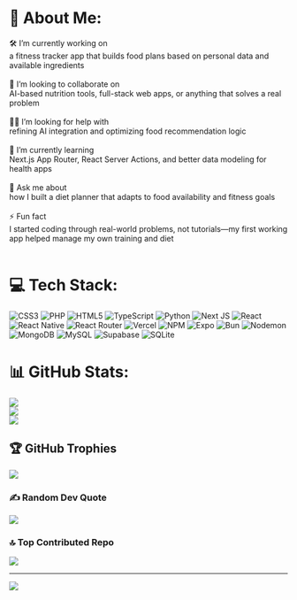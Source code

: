 # 💫 About Me:
🛠 I’m currently working on<br>a fitness tracker app that builds food plans based on personal data and available ingredients<br><br>🤝 I’m looking to collaborate on<br>AI-based nutrition tools, full-stack web apps, or anything that solves a real problem<br><br>🙋‍♂️ I’m looking for help with<br>refining AI integration and optimizing food recommendation logic<br><br>🧠 I’m currently learning<br>Next.js App Router, React Server Actions, and better data modeling for health apps<br><br>💬 Ask me about<br>how I built a diet planner that adapts to food availability and fitness goals<br><br>⚡ Fun fact<br>I started coding through real-world problems, not tutorials—my first working app helped manage my own training and diet<br><br>


# 💻 Tech Stack:
![CSS3](https://img.shields.io/badge/css3-%231572B6.svg?style=for-the-badge&logo=css3&logoColor=white) ![PHP](https://img.shields.io/badge/php-%23777BB4.svg?style=for-the-badge&logo=php&logoColor=white) ![HTML5](https://img.shields.io/badge/html5-%23E34F26.svg?style=for-the-badge&logo=html5&logoColor=white) ![TypeScript](https://img.shields.io/badge/typescript-%23007ACC.svg?style=for-the-badge&logo=typescript&logoColor=white) ![Python](https://img.shields.io/badge/python-3670A0?style=for-the-badge&logo=python&logoColor=ffdd54) ![Next JS](https://img.shields.io/badge/Next-black?style=for-the-badge&logo=next.js&logoColor=white) ![React](https://img.shields.io/badge/react-%2320232a.svg?style=for-the-badge&logo=react&logoColor=%2361DAFB) ![React Native](https://img.shields.io/badge/react_native-%2320232a.svg?style=for-the-badge&logo=react&logoColor=%2361DAFB) ![React Router](https://img.shields.io/badge/React_Router-CA4245?style=for-the-badge&logo=react-router&logoColor=white) ![Vercel](https://img.shields.io/badge/vercel-%23000000.svg?style=for-the-badge&logo=vercel&logoColor=white) ![NPM](https://img.shields.io/badge/NPM-%23CB3837.svg?style=for-the-badge&logo=npm&logoColor=white) ![Expo](https://img.shields.io/badge/expo-1C1E24?style=for-the-badge&logo=expo&logoColor=#D04A37) ![Bun](https://img.shields.io/badge/Bun-%23000000.svg?style=for-the-badge&logo=bun&logoColor=white) ![Nodemon](https://img.shields.io/badge/NODEMON-%23323330.svg?style=for-the-badge&logo=nodemon&logoColor=%BBDEAD) ![MongoDB](https://img.shields.io/badge/MongoDB-%234ea94b.svg?style=for-the-badge&logo=mongodb&logoColor=white) ![MySQL](https://img.shields.io/badge/mysql-4479A1.svg?style=for-the-badge&logo=mysql&logoColor=white) ![Supabase](https://img.shields.io/badge/Supabase-3ECF8E?style=for-the-badge&logo=supabase&logoColor=white) ![SQLite](https://img.shields.io/badge/sqlite-%2307405e.svg?style=for-the-badge&logo=sqlite&logoColor=white)
# 📊 GitHub Stats:
![](https://github-readme-stats.vercel.app/api?username=Abdolah3320&theme=dark&hide_border=false&include_all_commits=false&count_private=true)<br/>
![](https://nirzak-streak-stats.vercel.app/?user=Abdolah3320&theme=dark&hide_border=false)<br/>
![](https://github-readme-stats.vercel.app/api/top-langs/?username=Abdolah3320&theme=dark&hide_border=false&include_all_commits=false&count_private=true&layout=compact)

## 🏆 GitHub Trophies
![](https://github-profile-trophy.vercel.app/?username=Abdolah3320&theme=default&no-frame=false&no-bg=true&margin-w=4)

### ✍️ Random Dev Quote
![](https://quotes-github-readme.vercel.app/api?type=horizontal&theme=light)

### 🔝 Top Contributed Repo
![](https://github-contributor-stats.vercel.app/api?username=Abdolah3320&limit=5&theme=dark&combine_all_yearly_contributions=true)

---
[![](https://visitcount.itsvg.in/api?id=Abdolah3320&icon=2&color=1)](https://visitcount.itsvg.in)

<!-- Proudly created with GPRM ( https://gprm.itsvg.in ) -->
